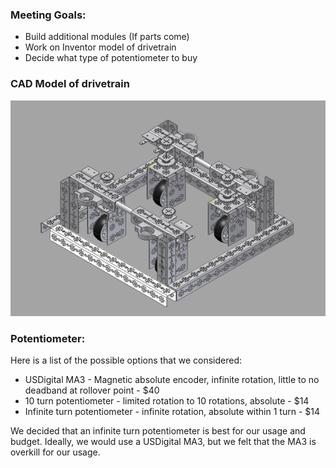 ### Meeting Goals:
* Build additional modules (If parts come)
* Work on Inventor model of drivetrain
* Decide what type of potentiometer to buy

### CAD Model of drivetrain
![Drivetrain](resources/swervecad.png)

### Potentiometer:
Here is a list of the possible options that we considered:

* USDigital MA3 - Magnetic absolute encoder, infinite rotation, little to no deadband at rollover point - $40
* 10 turn potentiometer - limited rotation to 10 rotations, absolute - $14
* Infinite turn potentiometer - infinite rotation, absolute within 1 turn - $14

We decided that an infinite turn potentiometer is best for our usage and budget. Ideally, we would use a USDigital MA3, but we felt that the MA3 is overkill for our usage.
